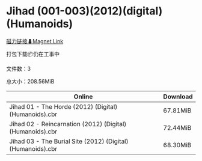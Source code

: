 # Jihad (001-003)(2012)(digital)(Humanoids)

[磁力链接⬇Magnet Link](magnet:?xt=urn:btih:eb9c1a8af181fc4c289de00159b88ab27fcd824a&dn=Jihad%20%28001-003%29%282012%29%28digital%29%28Humanoids%29)

打包下载📦仍在工事中

文件数：3

总大小：208.56MiB

Online | Download
--- | ---
Jihad 01 - The Horde (2012) (Digital) (Humanoids).cbr | 67.81MiB
Jihad 02 - Reincarnation (2012) (Digital) (Humanoids).cbr | 72.44MiB
Jihad 03 - The Burial Site (2012) (Digital) (Humanoids).cbr | 68.30MiB